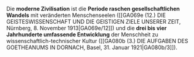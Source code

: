 
Die **moderne Zivilisation** ist die **Periode raschen gesellschaftlichen Wandels** mit veränderten Menschenseelen ([[GA069e (12.) DIE GEISTESWISSENSCHAFT UND DIE GEISTIGEN ZIELE UNSERER ZEIT, Nürnberg, 8. November 1913|GA069e/12]]) und die **drei bis vier Jahrhunderte umfassende Entwicklung** der Menschheit zu wissenschaftlich-technischer Kultur ([[GA080b (3.) DIE AUFGABEN DES GOETHEANUMS IN DORNACH, Basel, 31. Januar 1921|GA080b/3]]).
